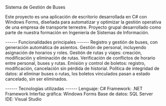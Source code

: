 Sistema de Gestión de Buses

Este proyecto es una aplicación de escritorio desarrollada en C# con Windows Forms, diseñada para automatizar y optimizar la gestión operativa de una empresa de transporte terrestre.
Proyecto grupal desarrollado como parte de nuestra formación en Ingeniería de Sistemas de Información.

------ Funcionalidades principales ------
Registro y gestión de buses, con generación automática de asientos.
Gestión de personal, incluyendo asignación de horarios y roles.
Gestión de rutas y viajes: creación, modificación y eliminación de rutas.
Verificación de conflictos de horario entre personal, buses y rutas.
Emisión y control de boletos: registro, modificación, cancelación sin pérdida de historial.
Política de integridad de datos: al eliminar buses o rutas, los boletos vinculados pasan a estado cancelado, sin ser eliminados.

------ Tecnologías utilizadas ------
Lenguaje: C#
Framework: .NET Framework
Interfaz gráfica: Windows Forms
Base de datos: SQL Server
IDE: Visual Studio
